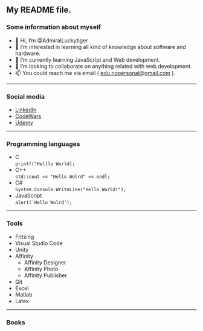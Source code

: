 
## My README file.

### Some information about myself

- 👋 Hi, I’m @AdmiralLuckytiger
- 👀 I’m interested in learning all kind of knowledge about software and hardware.
- 🌱 I’m currently learning JavaScript and Web development.
- 💞️ I’m looking to collaborate on anything related with web development.
- 📫 You could reach me via email ( edu.nopersonal@gmail.com ).
---
### Social media 

  - [LinkedIn](https://www.linkedin.com/public-profile/settings?lipi=urn%3Ali%3Apage%3Ad_flagship3_profile_self_edit_contact-info%3B%2Bes3k1JqRRe016xqUQtTZQ%3D%3D)
  - [CodeWars](https://www.codewars.com/users/Admiral_LuckyTiger)
  - [Udemy](https://www.udemy.com/user/eduardo-70462/)
---
### Programming languages

  - C  
  `printf("Helllo World);`
  - C++   
  `std::cout << "Hello Wolrd" << endl;`
  - C#  
  `System.Console.WriteLine("Hello World!");`
  - JavaScript  
  `alert('Hello Wolrd');`
---
### Tools

  - Fritzing
  - Visual Studio Code
  - Unity
  - Affinity
      - Affinity Designer
      - Affinity Photo
      - Affinity Publisher
  - Git
  - Excel
  - Matlab
  - Latex
 ---
 ### Books
 
<!---
AdmiralLuckytiger/AdmiralLuckytiger is a ✨ special ✨ repository because its `README.md` (this file) appears on your GitHub profile.
You can click the Preview link to take a look at your changes.
--->
